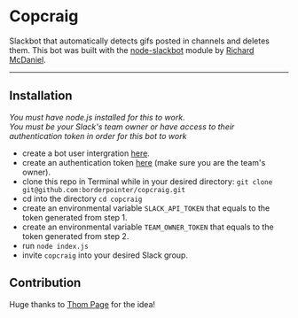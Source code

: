 # Copcraig

Slackbot that automatically detects gifs posted in channels and deletes them. This bot was built with the [node-slackbot](https://github.com/rmcdaniel/node-slackbot) module by [Richard McDaniel](https://github.com/rmcdaniel).

-----

## Installation

*You must have node.js installed for this to work.* <br>
*You must be your Slack's team owner or have access to their authentication token in order for this bot to work*<br>

* create a bot user intergration [here](https://my.slack.com/services/new/bot).
* create an authentication token [here](https://api.slack.com/web#basics) (make sure you are the team's owner).
* clone this repo in Terminal while in your desired directory: `git clone git@github.com:borderpointer/copcraig.git`
* cd into the directory `cd copcraig`
* create an environmental variable `SLACK_API_TOKEN` that equals to the token generated from step 1.
* create an environmental variable `TEAM_OWNER_TOKEN` that equals to the token generated from step 2.
* run `node index.js`
* invite `copcraig` into your desired Slack group.

## Contribution

Huge thanks to [Thom Page](https://github.com/singular000) for the idea!

